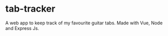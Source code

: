 # tab-tracker
A web app to keep track of my favourite guitar tabs. Made with Vue, Node and Express Js.
